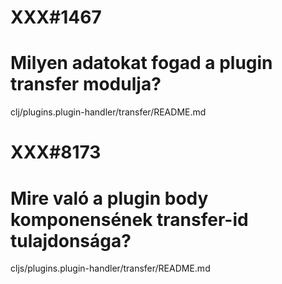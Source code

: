 
# XXX#1467
# Milyen adatokat fogad a plugin transfer modulja?
  clj/plugins.plugin-handler/transfer/README.md

# XXX#8173
# Mire való a plugin body komponensének transfer-id tulajdonsága?
  cljs/plugins.plugin-handler/transfer/README.md
